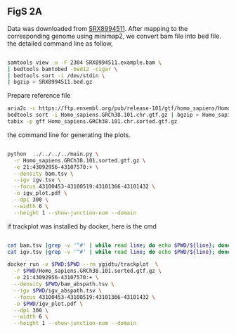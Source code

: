 
## FigS 2A

Data was downloaded from [SRX8994511](https://www.ncbi.nlm.nih.gov/sra/SRX8994511). 
After mapping to the corresponding genome using minimap2, we convert bam file into bed file. the detailed command line as follow,

```bash

samtools view -u -F 2304 SRX8994511.example.bam \
| bedtools bamtobed -bed12 -cigar \
| bedtools sort -i /dev/stdin \
| bgzip > SRX8994511.bed.gz

```

Prepare reference file

```bash
aria2c -c https://ftp.ensembl.org/pub/release-101/gtf/homo_sapiens/Homo_sapiens.GRCh38.101.chr.gtf.gz
bedtools sort -i Homo_sapiens.GRCh38.101.chr.gtf.gz | bgzip > Homo_sapiens.GRCh38.101.chr.sorted.gtf.gz
tabix -p gff Homo_sapiens.GRCh38.101.chr.sorted.gtf.gz
```


the command line for generating the plots.

```bash

python  ../../../../main.py \
  -r Homo_sapiens.GRCh38.101.sorted.gtf.gz \
  -e 21:43092956-43107570:+ \
  --density bam.tsv \
  --igv igv.tsv \
  --focus 43100453-43100519:43101366-43101432 \
  -o igv_plot.pdf \
  --dpi 300 \
  --width 6 \
  --height 1 --show-junction-num --domain

```


if trackplot was installed by docker, here is the cmd

```bash

cat bam.tsv |grep -v '^#' | while read line; do echo $PWD/${line}; done > bam_abspath.tsv
cat igv.tsv |grep -v '^#' | while read line; do echo $PWD/${line}; done > igv_abspath.tsv

docker run -v $PWD:$PWD --rm ygidtu/trackplot  \
  -r $PWD/Homo_sapiens.GRCh38.101.sorted.gtf.gz \
  -e 21:43092956-43107570:+ \
  --density $PWD/bam_abspath.tsv \
  --igv $PWD/igv_abspath.tsv \
  --focus 43100453-43100519:43101366-43101432 \
  -o $PWD/igv_plot.pdf \
  --dpi 300 \
  --width 6 \
  --height 1 --show-junction-num --domain



```
